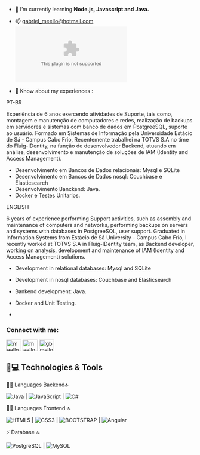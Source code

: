 - 🌱 I’m currently learning **Node.js, Javascript and Java.**


- 📫 gabriel_meello@hotmail.com ![](mailto:gabriel_meello@hotmail.com)

- 📄 Know about my experiences : 

PT-BR

 Experiência de 6 anos exercendo atividades de Suporte, tais como, montagem e manutenção de computadores e redes,
realização de backups em servidores e sistemas com banco de dados em PostgreeSQL, suporte ao usuário. Formado em
Sistemas de Informação pela Universidade Estácio de Sá - Campus Cabo Frio, Recentemente trabalhei na TOTVS S.A no
time do Fluig-IDentity, na função de desenvolvedor Backend, atuando em análise, desenvolvimento e manutenção de
soluções de IAM (Identity and Access Management).
- Desenvolvimento em Bancos de Dados relacionais: Mysql e SQLite
- Desenvolvimento em Bancos de Dados nosql: Couchbase e Elasticsearch
- Desenvolvimento Banckend: Java.
- Docker e Testes Unitarios.

ENGLISH

 6 years of experience performing Support activities, such as assembly and maintenance of computers and networks,
performing backups on servers and systems with databases in PostgreeSQL, user support. Graduated in
Information Systems from Estácio de Sá University - Campus Cabo Frio, I recently worked at TOTVS S.A in
Fluig-IDentity team, as Backend developer, working on analysis, development and maintenance of
IAM (Identity and Access Management) solutions.
- Development in relational databases: Mysql and SQLite
- Development in nosql databases: Couchbase and Elasticsearch
- Bankend development: Java.
- Docker and Unit Testing.

- 
<h3 align="left">Connect with me:</h3>
<p align="left">
<a href="https://linkedin.com/in/meellogabriel" target="blank"><img align="center" src="https://raw.githubusercontent.com/rahuldkjain/github-profile-readme-generator/master/src/images/icons/Social/linked-in-alt.svg" alt="meellogabriel" height="30" width="40" /></a>
<a href="https://instagram.com/meellogb" target="blank"><img align="center" src="https://raw.githubusercontent.com/rahuldkjain/github-profile-readme-generator/master/src/images/icons/Social/instagram.svg" alt="meellogb" height="30" width="40" /></a>
<a href="https://discord.gg/gbmello#0393" target="blank"><img align="center" src="https://raw.githubusercontent.com/rahuldkjain/github-profile-readme-generator/master/src/images/icons/Social/discord.svg" alt="gbmello#0393" height="30" width="40" /></a>
</p>

## 🚀💻 Technologies & Tools

👩‍💻 Languages Backend🔝

![Java](https://img.shields.io/badge/Java-ED8B00?style=for-the-badge&logo=java&logoColor=white) | ![JavaScript](https://img.shields.io/badge/-JavaScript-black?style=flat-square&logo=javascript) | ![C#](https://img.shields.io/badge/C%23-239120?style=for-the-badge&logo=c-sharp&logoColor=white)

👩‍💻 Languages Frontend 🔝

![HTML5](https://img.shields.io/badge/-HTML5-E34F26?style=flat-square&logo=html5&logoColor=white) | ![CSS3](https://img.shields.io/badge/-CSS3-1572B6?style=flat-square&logo=css3) | ![BOOTSTRAP](https://img.shields.io/badge/Bootstrap-563D7C?style=for-the-badge&logo=bootstrap&logoColor=white) | ![Angular](https://img.shields.io/badge/Angular-DD0031?style=for-the-badge&logo=angular&logoColor=white)

⚡ Database 🔝

![PostgreSQL](https://img.shields.io/badge/-PostgreSQL-336791?style=flat-square&logo=postgresql) | ![MySQL](https://img.shields.io/badge/-MySQL-black?style=flat-square&logo=mysql)
